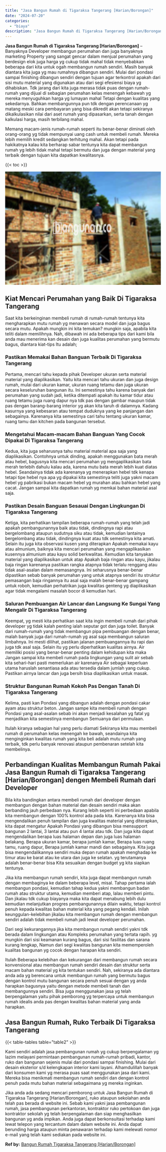 ```yaml
---
title: "Jasa Bangun Rumah di Tigaraksa Tangerang [Harian/Borongan]"
date: "2024-07-20"
categories: 
  - "biaya"
description: "Jasa Bangun Rumah di Tigaraksa Tangerang [Harian/Borongan]. Jika anda ada sedang mencari pemborong untuk Jasa Bangun Rumah di Tigaraksa Tangerang [Harian/Bo..."
---
```


**Jasa Bangun Rumah di Tigaraksa Tangerang \[Harian/Borongan\]** – Banyaknya Developer membangun perumahan dan juga banyaknya marketing Property yang sangat gencar dalam menjual perumahan yang berdesign elok juga harga yg cukup tidak mahal tidak menyebabkan beberapa dari kita untuk ogah membangun rumah sendiri. Masih banyak diantara kita juga yg mau rumahnya dibangun sendiri. Mulai dari pondasi sampai finishing dibangun sendiri dengan tujuan agar terkontrol apakah dari sisi mutu material yang digunakan atau dari segi efesiensi biaya yg dihabiskan. Tdk jarang dari kita juga merasa tidak puas dengan rumah-rumah yang dijual di sebagian perumahan kelas menengah kebawah yg mereka menyuguhkan harga yg lumayan mahal Tetapi dengan kualitas yang sekedarnya. Bahkan membangunnya pun tdk dengan perencanaan yg matang meski cara pembayaran yang bisa dikredit akan tetapi sekiranya dikalkulasikan nilai dari aset rumah yang dipasarkan, serta tanah dengan kalkulasi harga, masih terbilang mahal.

Memang macam-jenis rumah-rumah seperti itu benar-benar diminati oleh orang-orang yg tidak mempunyai uang cash untuk membeli rumah. Mereka lebih memilih kredit sedangkan terhitung mahal. Akan tetapi pada hakikatnya kalau kita berharap sabar tentunya kita dapat membangun rumah yg lebih tidak mahal tetapi bermutu dan juga dengan material yang terbaik dengan tujuan kita dapatkan kwalitasnya.

{{< toc >}}

![Jasa Bangun Rumah di Tigaraksa Tangerang [Harian/Borongan]](/images/borong-bangunan-26.png)

## Kiat Mencari Perumahan yang Baik Di Tigaraksa Tangerang

Saat kita berkeinginan membeli rumah di rumah-rumah tentunya kita mengharapkan mutu rumah yg menawan secara model dan juga bagus secara mutu. Apakah mungkin ini kita temukan? mungkin saja, apabila kita teliti dalam memilihnya. Nah, dibawah ini ada beberapa tips dari kami bila anda mau menerima kan desain dan juga kualitas perumahan yang bermutu bagus, diantara kiat-tips Itu adalah;

### Pastikan Memakai Bahan Banguan Terbaik Di Tigaraksa Tangerang

Pertama, mencari tahu kepada pihak Developer ukuran serta material material yang diaplikasikan. Yaitu kita mencari tahu ukuran dan juga design rumah, mulai dari ukuran kamar, ukuran ruang tetamu dan juga ukuran secara keseluruhan bangunan itu. Ini semestinya tahu karena banyak dari perumahan yang sudah jadi, ketika ditempati apakah itu kamar tidur atau ruang tetamu juga ruang dapur nya tdk pas dengan gambar maupun tidak pas dengan barang-barang interior yg akan kita taruh di dalamnya. Kadang kasurnya yang kebesaran atau tempat duduknya yang ke panjangan dan sebagainya. Karenanya kita semestinya cari tahu tentang ukuran kamar, ruang tamu dan kitchen pada bangunan tersebut.

### Mengetahui Macam-macam Bahan Banguan Yang Cocok Dipakai Di Tigaraksa Tangerang

Kedua, kita juga seharusnya tahu material material apa saja yang diaplikasikan. Contohnya untuk dinding, apakah menggunakan bata merah atau hebel, bagusnya kita mencari perumahan yg mengaplikasikan bata merah terlebih dahulu kalau ada, karena mutu bata merah lebih kuat diatas hebel. Seandainya tidak ada karenanya yg menerapkan hebel tdk kenapa tetapi tipe hebel nya apa yg dipakai kita semestinya teliti juga yakni macam hebel yg pabrikasi bukan macam hebel yg murahan atau bahkan hebel yang cacat. Jangan sampai kita dapatkan rumah yg memkai bahan material asal saja.

### Pastikan Desain Banguan Sesauai Dengan Lingkungan Di Tigaraksa Tangerang

Ketiga, kita perhatikan tampilan beberapa rumah-rumah yang telah jadi apakah pembangunannya baik atau tidak, dindingnya rapi atau bergelombang ataupun sudutnya siku atau tidak, kemudian lantainya bergelombang atau tidak, dindingnya kuat atau tdk semestinya kita amati. Selain itu juga kita observasi kusen yang diterapkan Apakah memakai kayu atau almunium, baiknya kita mencari perumahan yang mengaplikasikan kusennya almunium atau kayu solid berkwalitas. Kemudian kita tanyakan material yang diaplikasikan untuk atap Apakah baja ringan atau kayu, jikalau baja ringan karenanya pastikan rangka atapnya tidak terlalu renggang atau tidak asal-asalan dalam memasangnya. Ini seharusnya benar-benar dipastikan sebab banyak perumahan yang untuk atapnya sendiri itu struktur pemasangan baja ringannya itu asal saja malah benar-benar gampang untuk roboh, kemudian perhatrikan juga kwalitas genteng yg diaplikasikan agar tidak mengalami masalah bocor di kemudian hari.

### Saluran Pembuangan Air Lancar dan Langsung Ke Sungai Yang Mengalir Di Tigaraksa Tangerang

Keempat, yg mesti kita perhatikan saat kita ingin membeli rumah dari pihak developer yg tidak kalah penting ialah seputar got dan juga toilet. Banyak dari rumah-rumah yang tidak membangun pipa pembuangan dengan benar, malah banyak juga dari rumah-rumah yg asal saja membangun saluran limbahnya. Ini mesti dilihat, pastikan jalanan pembuangannya itu rapi dan juga tdk asal saja. Selain itu yg perlu diperhatikan kualitas airnya. Air memiliki posisi yang benar-benar penting dalam kehidupan kita maka Jangan sampai kita membeli rumah pada lingkungan yang sulit air sebab kita sehari-hari pasti memerlukan air karenanya Air sebagai keperluan utama haruslah senantiasa ada atau tersedia dalam jumlah yang cukup. Pastikan airnya lancar dan juga bersih bisa diaplikasikan untuk masak.

### Struktur Bangunan Rumah Kokoh Pas Dengan Tanah Di Tigaraksa Tangerang

Kelima, pasti kan Pondasi yang dibangun adalah dengan pondasi cakar ayam atau struktur beton. Jangan sampe kita membeli rumah dengan Pondasi yang asal-asalan sebab ini akan menjadi kesalahan yg fatal yg menjadikan kita semestinya membangun Semuanya dari permulaan.

Itulah kiranya sebagian hal yang perlu diamati Sekiranya kita mau membeli rumah di perumahan kelas menengah ke bawah, seandainya kita menginginkan kwalitas rumah yang kita beli adalah mutu rumah yang terbaik, tdk perlu banyak renovasi ataupun pembenaran setelah kita membelinya.

## Perbandingan Kualitas Membangun Rumah Pakai Jasa Bangun Rumah di Tigaraksa Tangerang \[Harian/Borongan\] dengen Membeli Rumah dari Developer

Bila kita bandingkan antara membeli rumah dari developer dengan membangun dengan bahan material dan desain sendiri maka akan berbanding jauh perbedaan nya. Kurang lebih seperti ini perbedaan apabila kita membangun dengan 100% kontrol ada pada kita. Karenanya kita bisa mengendalikan penuh tampilan dan juga kwalitas material yang diterapkan, kita dapat mengatur Apakah Pondasi yang dibangun bisa mensupport bangunan 2 lantai, 3 lantai atau pun 4 lantai atau tdk. Dan juga kita dapat mengendalikan berapa luas halaman depan dan juga luas halaman belakang. Berapa ukuran kamar, berapa jumlah kamar, Berapa luas ruang tamu, ruang dapur, Berapa jumlah kamar mandi dan sebagainya. Kita juga bisa mengendalikannya sendiri muka depan rumah apakah menghadap ke timur atau ke barat atau ke utara dan juga ke selatan. yg terutamanya adalah benar-benar bisa Kita sesuaikan dengan budget yg kita siapkan tentunya.

Jika kita membangun rumah sendiri, kita juga dapat membangun rumah dengan membaginya ke dalam beberapa level, misal. Tahap pertama ialah membangun pondasi, kemudian tahap kedua yakni membangun badan rumah atau struktur utama, kemudian memberi atap, lalau memberi pintu. Dan jikalau tdk cukup biayanya maka kita dapat menabung lebih dulu kemudian melanjutkan progres pembangunannya dilain waktu, tetapi kontrol penuh kepada kwalitas bahan material kita yang pegang kendali. Inilah keunggulan-kelebihan jikalau kita membangun rumah dengan membangun sendiri adalah tidak membeli rumah jadi lewat developer perumahan.

Dari segi kekurangannya jika kita membangun rumah sendiri yakni tdk berada dalam lingkungan atau Kompleks perumahan yang tertata rapih. yg mungkin dari sisi keamanan kurang bagus, dari sisi fasilitas dan sarana kurang lengkap, Namun dari segi kwalitas bangunan kita mememperoleh kualitas bangunan yg cocok dengan harapan kita sendiri.

Itulah Beberapa kelebihan dan kekurangan dari membangun rumah secara konvensional atau membangun rumah sendiri desain dan struktur serta macam bahan material yg kita tentukan sendiri. Nah, sekiranya ada diantara anda ada yg berencana untuk membangun rumah yang bermutu bagus dengan kontrol mutu bangunan secara penuh sesuai dengan yg anda harapkan bagusnya yaitu dengan metode membeli tanah dan membangunnya sendiri. Bisa juga menggunakan jasa yg telah berpengalaman yaitu pihak pemborong yg terpercaya untuk membangun rumah idealis anda pas dengan kwalitas bahan material yang anda harapkan.

## Jasa Bangun Rumah, Ruko Terbaik Di Tigaraksa Tangerang

{{< table-tables table="table2" >}}

Kami sendiri adalah jasa pembangunan rumah yg cukup berpengalaman yg lazim melayani permintaan pembangunan rumah-rumah pribadi, kantor, ruko dan bangunan sejenis mulai dari pondasi sampai finishing. Mulai dari desain eksterior s/d kelengkapan interior kami layani. Alhamdulillah banyak dari konsumen kami yg merasa puas saat menggunakan jasa dari kami. Mereka bisa menikmati membangun rumah sendiri dan dengan kontrol penuh pada mutu bahan material sebagaimana yg mereka inginkan.

Jika anda ada sedang mencari pemborong untuk Jasa Bangun Rumah di Tigaraksa Tangerang \[Harian/Borongan\], ruko ataupun sekolahan anda telah pas berada di website ini. Sebab kami yakni jasa pembangunan rumah, jasa pembangunan perkantoran, kontraktor ruko pertokoan dan juga kontraktor sekolah yg telah berpengalaman dan siap menghasilkan bangunan yg anda impikan. Anda juga dapat berkonsultasi terhadap kami lewat telepon yang tercantum dalam dalam website ini. Anda dapat berunding harga ataupun minta penawaran terhadap kami melewati nomor e-mail yang telah kami sediakan pada website ini.

**Ref by:** [Bangun Rumah Tigaraksa Tangerang [Harian/Borongan]](https://id.wikipedia.org/wiki/Bangun)
